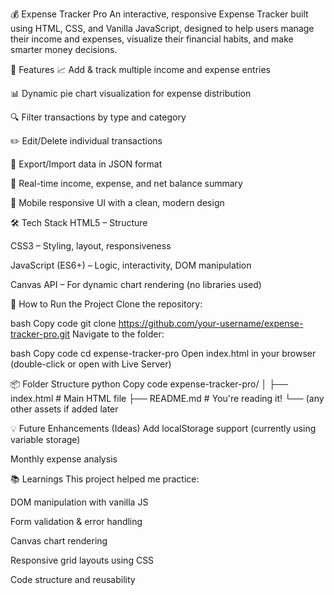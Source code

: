 💰 Expense Tracker Pro
An interactive, responsive Expense Tracker built using HTML, CSS, and Vanilla JavaScript, designed to help users manage their income and expenses, visualize their financial habits, and make smarter money decisions.

🧠 Features
📈 Add & track multiple income and expense entries

📊 Dynamic pie chart visualization for expense distribution

🔍 Filter transactions by type and category

✏️ Edit/Delete individual transactions

💾 Export/Import data in JSON format

🧮 Real-time income, expense, and net balance summary

🎯 Mobile responsive UI with a clean, modern design

🛠 Tech Stack
HTML5 – Structure

CSS3 – Styling, layout, responsiveness

JavaScript (ES6+) – Logic, interactivity, DOM manipulation

Canvas API – For dynamic chart rendering (no libraries used)

🚀 How to Run the Project
Clone the repository:

bash
Copy code
git clone https://github.com/your-username/expense-tracker-pro.git
Navigate to the folder:

bash
Copy code
cd expense-tracker-pro
Open index.html in your browser (double-click or open with Live Server)

📦 Folder Structure
python
Copy code
expense-tracker-pro/
│
├── index.html        # Main HTML file
├── README.md         # You're reading it!
└── (any other assets if added later

💡 Future Enhancements (Ideas)
Add localStorage support (currently using variable storage)

Monthly expense analysis

📚 Learnings
This project helped me practice:

DOM manipulation with vanilla JS

Form validation & error handling

Canvas chart rendering

Responsive grid layouts using CSS

Code structure and reusability
